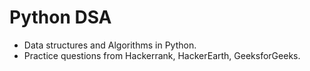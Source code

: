 # Python DSA
- Data structures and Algorithms in Python.
- Practice questions from Hackerrank, HackerEarth, GeeksforGeeks.
